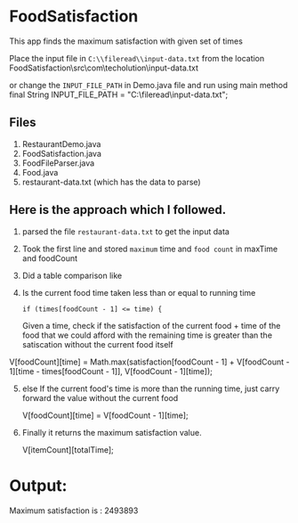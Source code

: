 # FoodSatisfaction
This app finds the maximum satisfaction with given set of times

Place the input file in `C:\\fileread\\input-data.txt` from 
the location FoodSatisfaction\src\com\techolution\input-data.txt

or change the `INPUT_FILE_PATH` in Demo.java file and run using main method
final String INPUT_FILE_PATH = "C:\\fileread\\input-data.txt";


Files 
-----------------------------------------------------------
1) RestaurantDemo.java
2) FoodSatisfaction.java
3) FoodFileParser.java
4) Food.java
5) restaurant-data.txt (which has the data to parse)

Here is the approach which I followed.
-----------------------------------------------------------------------------------
1) parsed the file `restaurant-data.txt` to get the input data
2) Took the first line and stored `maximum` time and `food count` 
    in maxTime and foodCount
3) Did a table comparison like 
4) Is the current food time taken less than or equal to running time

       if (times[foodCount - 1] <= time) {

    Given a time, check if the satisfaction of the current food +
    time of the food that we could afford with the remaining
    time is greater than the satiscation without the current food itself

V[foodCount][time] = Math.max(satisfaction[foodCount - 1]
		+ V[foodCount - 1][time - times[foodCount - 1]], V[foodCount - 1][time]);

5) else If the current food's time is more than the running
    time, just carry forward the value without the current food

   V[foodCount][time] = V[foodCount - 1][time];

6) Finally it returns the maximum satisfaction value.

   V[itemCount][totalTime];

Output: 
=================================
Maximum satisfaction is : 2493893